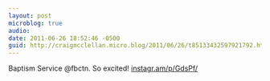 ```yaml
---
layout: post
microblog: true
audio: 
date: 2011-06-26 18:52:46 -0500
guid: http://craigmcclellan.micro.blog/2011/06/26/t85133432597921792.html
---
```

Baptism Service @fbctn. So excited! [instagr.am/p/GdsPf/](http://instagr.am/p/GdsPf/)
